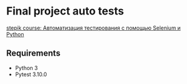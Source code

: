 # Final project auto tests
[stepik course: Автоматизация тестирования с помощью Selenium и Python](https://stepik.org/course/575/syllabus)

## Requirements
* Python 3
* Pytest 3.10.0
